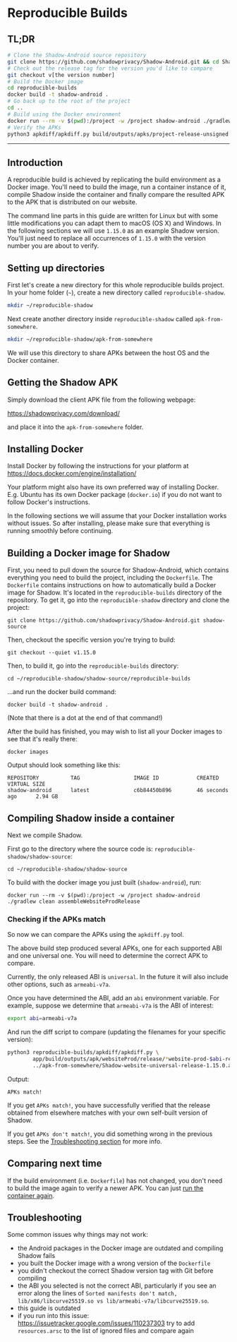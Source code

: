 # Reproducible Builds


## TL;DR

```bash
# Clone the Shadow-Android source repository
git clone https://github.com/shadowprivacy/Shadow-Android.git && cd Shadow-Android
# Check out the release tag for the version you'd like to compare
git checkout v[the version number]
# Build the Docker image
cd reproducible-builds
docker build -t shadow-android .
# Go back up to the root of the project
cd ..
# Build using the Docker environment
docker run --rm -v $(pwd):/project -w /project shadow-android ./gradlew clean assembleWebsiteProdRelease
# Verify the APKs
python3 apkdiff/apkdiff.py build/outputs/apks/project-release-unsigned.apk path/to/ShadowFromSomewhere.apk
```

***


## Introduction

A reproducible build is achieved by replicating the build environment as a Docker image. You'll need to build the image, run a container instance of it, compile Shadow inside the container and finally compare the resulted APK to the APK that is distributed on our website.

The command line parts in this guide are written for Linux but with some little modifications you can adapt them to macOS (OS X) and Windows. In the following sections we will use `1.15.0` as an example Shadow version. You'll just need to replace all occurrences of `1.15.0` with the version number you are about to verify.

## Setting up directories

First let's create a new directory for this whole reproducible builds project. In your home folder (`~`), create a new directory called `reproducible-shadow`.
```bash
mkdir ~/reproducible-shadow
```

Next create another directory inside `reproducible-shadow` called `apk-from-somewhere`.

```bash
mkdir ~/reproducible-shadow/apk-from-somewhere
```

We will use this directory to share APKs between the host OS and the Docker container.

## Getting the Shadow APK

Simply download the client APK file from the following webpage:

https://shadowprivacy.com/download/

and place it into the `apk-from-somewhere` folder.

## Installing Docker

Install Docker by following the instructions for your platform at https://docs.docker.com/engine/installation/

Your platform might also have its own preferred way of installing Docker. E.g. Ubuntu has its own Docker package (`docker.io`) if you do not want to follow Docker's instructions.

In the following sections we will assume that your Docker installation works without issues. So after installing, please make sure that everything is running smoothly before continuing.


## Building a Docker image for Shadow
First, you need to pull down the source for Shadow-Android, which contains everything you need to build the project, including the `Dockerfile`. The `Dockerfile` contains instructions on how to automatically build a Docker image for Shadow. It's located in the `reproducible-builds` directory of the repository. To get it, go into the `reproducible-shadow` directory and clone the project:

```
git clone https://github.com/shadowprivacy/Shadow-Android.git shadow-source
```

Then, checkout the specific version you're trying to build:

```
git checkout --quiet v1.15.0
```

Then, to build it, go into the `reproducible-builds` directory:
```
cd ~/reproducible-shadow/shadow-source/reproducible-builds
```

...and run the docker build command:

```
docker build -t shadow-android .
```

(Note that there is a dot at the end of that command!)

After the build has finished, you may wish to list all your Docker images to see that it's really there:

```
docker images
```

Output should look something like this:

```
REPOSITORY          TAG                 IMAGE ID            CREATED             VIRTUAL SIZE
shadow-android      latest              c6b84450b896        46 seconds ago      2.94 GB
```


## Compiling Shadow inside a container

Next we compile Shadow.

First go to the directory where the source code is: `reproducible-shadow/shadow-source`:

```
cd ~/reproducible-shadow/shadow-source
```

To build with the docker image you just built (`shadow-android`), run:

```
docker run --rm -v $(pwd):/project -w /project shadow-android ./gradlew clean assembleWebsiteProdRelease
```

### Checking if the APKs match

So now we can compare the APKs using the `apkdiff.py` tool.

The above build step produced several APKs, one for each supported ABI and one universal one. You will need to determine the correct APK to compare.

Currently, the only released ABI is `universal`. In the future it will also include other options, such as `armeabi-v7a`.

Once you have determined the ABI, add an `abi` environment variable. For example, suppose we determine that `armeabi-v7a` is the ABI of interest:

```bash
export abi=armeabi-v7a
```

And run the diff script to compare (updating the filenames for your specific version):

```bash
python3 reproducible-builds/apkdiff/apkdiff.py \
        app/build/outputs/apk/websiteProd/release/*website-prod-$abi-release-unsigned*.apk \
        ../apk-from-somewhere/Shadow-website-universal-release-1.15.0.apk
```
Output:
```
APKs match!
```

If you get `APKs match!`, you have successfully verified that the release obtained from elsewhere matches with your own self-built version of Shadow.

If you get `APKs don't match!`, you did something wrong in the previous steps. See the [Troubleshooting section](#troubleshooting) for more info.


## Comparing next time

If the build environment (i.e. `Dockerfile`) has not changed, you don't need to build the image again to verify a newer APK. You can just [run the container again](#compiling-shadow-inside-a-container).


## Troubleshooting

Some common issues why things may not work:
- the Android packages in the Docker image are outdated and compiling Shadow fails
- you built the Docker image with a wrong version of the `Dockerfile`
- you didn't checkout the correct Shadow version tag with Git before compiling
- the ABI you selected is not the correct ABI, particularly if you see an error along the lines of `Sorted manifests don't match, lib/x86/libcurve25519.so vs lib/armeabi-v7a/libcurve25519.so`.
- this guide is outdated
- if you run into this issue: https://issuetracker.google.com/issues/110237303 try to add `resources.arsc` to the list of ignored files and compare again